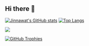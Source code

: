 ## Hi there 👋

[![Jinnawat's GitHub stats](https://github-readme-stats.vercel.app/api?username=JinnawatJid&show_icons=true&theme=radical)](https://github.com/anuraghazra/github-readme-stats)
[![Top Langs](https://github-readme-stats.vercel.app/api/top-langs/?username=JinnawatJid&layout=compact&theme=tokyonight)](https://github.com/anuraghazra/github-readme-stats)

<img src="https://skillicons.dev/icons?i=vue,vite,pinia,tailwind,express,nodejs,figma,firebase" />

[![GitHub Trophies](https://github-profile-trophy.vercel.app/?username=JinnawatJid&theme=radical)](https://github.com/ryo-ma/github-profile-trophy)
<!--
**JinnawatJid/JinnawatJid** is a ✨ _special_ ✨ repository because its `README.md` (this file) appears on your GitHub profile.

Here are some ideas to get you started:

- 🔭 I’m currently working on ...
- 🌱 I’m currently learning ...
- 👯 I’m looking to collaborate on ...
- 🤔 I’m looking for help with ...
- 💬 Ask me about ...
- 📫 How to reach me: ...
- 😄 Pronouns: ...
- ⚡ Fun fact: ...
-->
